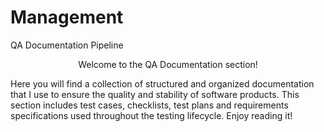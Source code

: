 # Management
QA Documentation Pipeline
<p align="center">
Welcome to the QA Documentation section! 
  </p>
  Here you will find a collection of structured and organized documentation that I use to ensure the quality and stability of software products. This section includes test cases, checklists, test plans and requirements specifications used throughout the testing lifecycle. 
Enjoy reading it!
